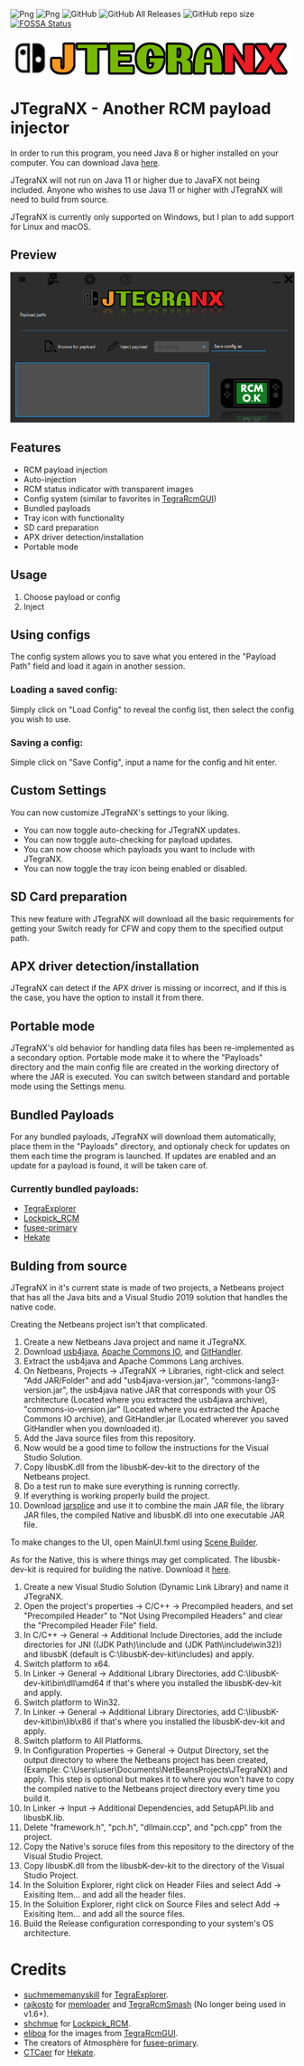 ![Png](https://img.shields.io/badge/Platform-Windows%20x86--x64-green)
![Png](https://img.shields.io/badge/Latest%20release-1.6.4-green)
![GitHub](https://img.shields.io/badge/License-GPL--2.0%20or%20later-green)
![GitHub All Releases](https://img.shields.io/github/downloads/dylwedma11748/JTegraNX/total)
![GitHub repo size](https://img.shields.io/github/repo-size/dylwedma11748/JTegraNX)
[![FOSSA Status](https://app.fossa.com/api/projects/git%2Bgithub.com%2Fdylwedma11748%2FJTegraNX.svg?type=small)](https://app.fossa.com/projects/git%2Bgithub.com%2Fdylwedma11748%2FJTegraNX?ref=badge_small)
###
![Png](src/ui/images/banner.png)
# JTegraNX - Another RCM payload injector

In order to run this program, you need Java 8 or higher installed on your computer. You can download Java [here](https://www.java.com/en/).

JTegraNX will not run on Java 11 or higher due to JavaFX not being included. Anyone who wishes to use Java 11 or higher with JTegraNX will need to build from source.

JTegraNX is currently only supported on Windows, but I plan to add support for Linux and macOS.

## Preview
![Png](preview.png)

## Features
- RCM payload injection
- Auto-injection
- RCM status indicator with transparent images
- Config system (similar to favorites in [TegraRcmGUI](https://github.com/eliboa/TegraRcmGUI))
- Bundled payloads
- Tray icon with functionality
- SD card preparation
- APX driver detection/installation
- Portable mode

## Usage
1. Choose payload or config
2. Inject

## Using configs
The config system allows you to save what you entered in the "Payload Path" field and load it again in another session.

### Loading a saved config:
Simply click on "Load Config" to reveal the config list, then select the config you wish to use.

### Saving a config:
Simple click on "Save Config", input a name for the config and hit enter.

## Custom Settings
You can now customize JTegraNX's settings to your liking.
- You can now toggle auto-checking for JTegraNX updates.
- You can now toggle auto-checking for payload updates.
- You can now choose which payloads you want to include with JTegraNX.
- You can now toggle the tray icon being enabled or disabled.

## SD Card preparation
This new feature with JTegraNX will download all the basic requirements for getting your Switch ready for CFW and copy them to the specified output path.

## APX driver detection/installation
JTegraNX can detect if the APX driver is missing or incorrect, and if this is the case, you have the option to install it from there.

## Portable mode
JTegraNX's old behavior for handling data files has been re-implemented as a secondary option. Portable mode make it to where the "Payloads" directory and the main config file are created in the working directory of where the JAR is executed. You can switch between standard and portable mode using the Settings menu.

## Bundled Payloads
For any bundled payloads, JTegraNX will download them automatically, place them in the "Payloads" directory, and optionaly check for updates on them each time the program is launched. If updates are enabled and an update for a payload is found, it will be taken care of.

### Currently bundled payloads:
- [TegraExplorer](https://github.com/suchmememanyskill/TegraExplorer)
- [Lockpick_RCM](https://github.com/shchmue/Lockpick_RCM)
- [fusee-primary](https://github.com/Atmosphere-NX/Atmosphere/releases)
- [Hekate](https://github.com/CTCaer/hekate)

## Bulding from source
JTegraNX in it's current state is made of two projects, a Netbeans project that has all the Java bits and a Visual Studio 2019 solution that handles the native code.

Creating the Netbeans project isn't that complicated.
1. Create a new Netbeans Java project and name it JTegraNX.
2. Download [usb4java](https://github.com/usb4java/usb4java/releases), [Apache Commons IO](https://commons.apache.org/proper/commons-io/), and [GitHandler](https://github.com/dylwedma11748/GitHandler/releases).
3. Extract the usb4java and Apache Commons Lang archives.
4. On Netbeans, Projects -> JTegraNX -> Libraries, right-click and select "Add JAR/Folder" and add "usb4java-version.jar", "commons-lang3-version.jar", the usb4java native JAR that corresponds with your OS architecture (Located where you extracted the usb4java archive), "commons-io-version.jar" (Located where you extracted the Apache Commons IO archive), and GitHandler.jar (Located wherever you saved GitHandler when you downloaded it).
5. Add the Java source files from this repository.
6. Now would be a good time to follow the instructions for the Visual Studio Solution.
7. Copy libusbK.dll from the libusbK-dev-kit to the directory of the Netbeans project.
8. Do a test run to make sure everything is running correctly.
9. If everything is working properly build the project.
10. Download [jarsplice](http://www.java2s.com/Code/Jar/j/Downloadjarsplice040jar.htm) and use it to combine the main JAR file, the library JAR files, the compiled Native and libusbK.dll into one executable JAR file.

To make changes to the UI, open MainUI.fxml using [Scene Builder](https://gluonhq.com/products/scene-builder/).

As for the Native, this is where things may get complicated.
The libusbk-dev-kit is required for building the native. Download it [here](https://sourceforge.net/projects/libusbk/files/libusbK-release/3.0.7.0/).

1. Create a new Visual Studio Solution (Dynamic Link Library) and name it JTegraNX.
2. Open the project's properties -> C/C++ -> Precompiled headers, and set "Precompiled Header" to "Not Using Precompiled Headers" and clear the "Precompiled Header File" field.
3. In C/C++ -> General -> Additional Include Directories, add the include directories for JNI ((JDK Path)\include and (JDK Path\include\win32)) and libusbK (default is C:\libusbK-dev-kit\includes) and apply.
4. Switch platform to x64.
5. In Linker -> General -> Additional Library Directories, add C:\libusbK-dev-kit\bin\dll\amd64 if that's where you installed the libusbK-dev-kit and apply.
6. Switch platform to Win32.
7. In Linker -> General -> Additional Library Directories, add C:\libusbK-dev-kit\bin\lib\x86 if that's where you installed the libusbK-dev-kit and apply.
8. Switch platform to All Platforms.
9. In Configuration Properties -> General -> Output Directory, set the output directory to where the Netbeans project has been created, (Example: C:\Users\user\Documents\NetBeansProjects\JTegraNX) and apply. This step is optional but makes it to where you won't have to copy the compiled native to the Netbeans project directory every time you build it.
10. In Linker -> Input -> Additional Dependencies, add SetupAPI.lib and libusbK.lib.
11. Delete "framework.h", "pch.h", "dllmain.ccp", and "pch.cpp" from the project.
12. Copy the Native's soruce files from this repository to the directory of the Visual Studio Project.
13. Copy libusbK.dll from the libusbK-dev-kit to the directory of the Visual Studio Project.
14. In the Soluition Explorer, right click on Header Files and select Add -> Exisiting Item... and add all the header files.
15. In the Soluition Explorer, right click on Source Files and select Add -> Exisiting Item... and add all the source files.
16. Build the Release configuration corresponding to your system's OS architecture.

# Credits
- [suchmememanyskill](https://github.com/suchmememanyskill) for [TegraExplorer](https://github.com/suchmememanyskill/TegraExplorer).
- [rajkosto](https://github.com/rajkosto) for [memloader](https://github.com/rajkosto/memloader) and [TegraRcmSmash](https://github.com/rajkosto/TegraRcmSmash) (No longer being used in v1.6+).
- [shchmue](https://github.com/shchmue) for [Lockpick_RCM](https://github.com/shchmue/Lockpick_RCM).
- [eliboa](https://github.com/eliboa) for the images from [TegraRcmGUI](https://github.com/eliboa/TegraRcmGUI).
- The creators of Atmosphère for [fusee-primary](https://github.com/Atmosphere-NX/Atmosphere/releases).
- [CTCaer](https://github.com/CTCaer) for [Hekate](https://github.com/CTCaer/hekate).

